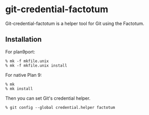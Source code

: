 # git-credential-factotum

Git-credential-factotum is a helper tool for Git using the Factotum.

## Installation

For plan9port:

```console
% mk -f mkfile.unix
% mk -f mkfile.unix install
```

For native Plan 9:

```console
% mk
% mk install
```

Then you can set Git's credential helper.

```console
% git config --global credential.helper factotum
```
